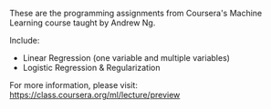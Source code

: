 These are the programming assignments from Coursera's Machine Learning course taught by Andrew Ng.

Include:
- Linear Regression (one variable and multiple variables)
- Logistic Regression & Regularization



For more information, please visit:
https://class.coursera.org/ml/lecture/preview
